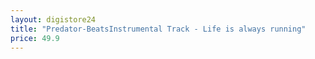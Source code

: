 ```yaml
---
layout: digistore24
title: "Predator-BeatsInstrumental Track - Life is always running"
price: 49.9
---
```

